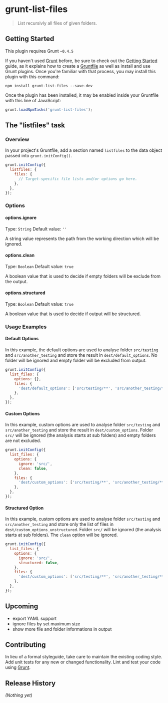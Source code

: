 # grunt-list-files

> List recursivly all files of given folders.

## Getting Started
This plugin requires Grunt `~0.4.5`

If you haven't used [Grunt](http://gruntjs.com/) before, be sure to check out the [Getting Started](http://gruntjs.com/getting-started) guide, as it explains how to create a [Gruntfile](http://gruntjs.com/sample-gruntfile) as well as install and use Grunt plugins. Once you're familiar with that process, you may install this plugin with this command:

```shell
npm install grunt-list-files --save-dev
```

Once the plugin has been installed, it may be enabled inside your Gruntfile with this line of JavaScript:

```js
grunt.loadNpmTasks('grunt-list-files');
```

## The "listfiles" task

### Overview
In your project's Gruntfile, add a section named `listfiles` to the data object passed into `grunt.initConfig()`.

```js
grunt.initConfig({
  listfiles: {
    files: {
      // Target-specific file lists and/or options go here.
    },
  },
});
```

### Options

#### options.ignore
Type: `String`
Default value: `''`

A string value represents the path from the working direction which will be ignored.

#### options.clean
Type: `Boolean`
Default value: `true`

A boolean value that is used to decide if empty folders will be exclude from the output.

#### options.structured
Type: `Boolean`
Default value: `true`

A boolean value that is used to decide if output will be structured.

### Usage Examples

#### Default Options
In this example, the default options are used to analyse folder `src/testing` and `src/another_testing` and store the result in `dest/default_options`. No folder will be ignored and empty folder will be excluded from output.

```js
grunt.initConfig({
  list_files: {
    options: {},
    files: {
      'dest/default_options': ['src/testing/**', 'src/another_testing/**'],
    },
  },
});
```

#### Custom Options
In this example, custom options are used to analyse folder `src/testing` and `src/another_testing` and store the result in `dest/custom_options`. Folder `src/` will be ignored (the analysis starts at sub folders) and empty folders are not excluded.

```js
grunt.initConfig({
  list_files: {
    options: {
      ignore: 'src/',
      clean: false,
    },
    files: {
      'dest/custom_options': ['src/testing/**', 'src/another_testing/**'],
    },
  },
});
```

#### Structured Option
In this example, custom options are used to analyse folder `src/testing` and `src/another_testing` and store only the list of files in `dest/custom_options_unstructured`. Folder `src/` will be ignored (the analysis starts at sub folders). The `clean` option will be ignored.  

```js
grunt.initConfig({
  list_files: {
    options: {
      ignore: 'src/',
      structured: false,
    },
    files: {
      'dest/custom_options': ['src/testing/**', 'src/another_testing/**'],
    },
  },
});
```


## Upcoming
- export YAML support
- ignore files by set maximum size
- show more file and folder informations in output

## Contributing
In lieu of a formal styleguide, take care to maintain the existing coding style. Add unit tests for any new or changed functionality. Lint and test your code using [Grunt](http://gruntjs.com/).

## Release History
_(Nothing yet)_

